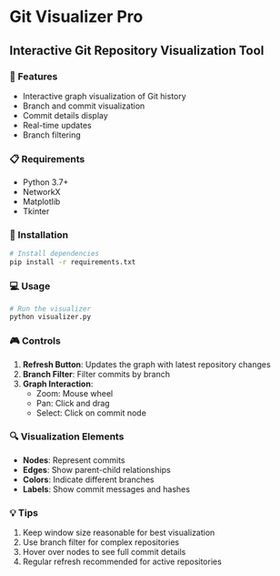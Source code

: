 # Git Visualizer Pro
## Interactive Git Repository Visualization Tool

### 🎯 Features
- Interactive graph visualization of Git history
- Branch and commit visualization
- Commit details display
- Real-time updates
- Branch filtering

### 📋 Requirements
- Python 3.7+
- NetworkX
- Matplotlib
- Tkinter

### 🚀 Installation
```bash
# Install dependencies
pip install -r requirements.txt
```

### 💻 Usage
```bash
# Run the visualizer
python visualizer.py
```

### 🎮 Controls
1. **Refresh Button**: Updates the graph with latest repository changes
2. **Branch Filter**: Filter commits by branch
3. **Graph Interaction**: 
   - Zoom: Mouse wheel
   - Pan: Click and drag
   - Select: Click on commit node

### 🔍 Visualization Elements
- **Nodes**: Represent commits
- **Edges**: Show parent-child relationships
- **Colors**: Indicate different branches
- **Labels**: Show commit messages and hashes

### 💡 Tips
1. Keep window size reasonable for best visualization
2. Use branch filter for complex repositories
3. Hover over nodes to see full commit details
4. Regular refresh recommended for active repositories
